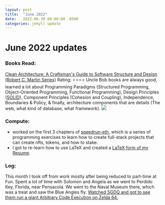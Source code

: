 ```yaml
---
layout: post
title:  "June 2022"
date:   2022-06-30 00:00:00 -0500
categories: jekyll update
---
```


# June 2022 updates

### Books Read:
[Clean Architecture: A Craftsman's Guide to Software Structure and Design (Robert C. Martin Series)][clean-arch]
Rating: ⭐️⭐️⭐️⭐️
Uncle Bob books are always good, learned a lot about Programming Paradigms (Structured Programming, Object-Oriented Programming, Functional Programming), Design Principles ([SOLID][solid]), Component Principles (Cohesion and Coupling), Independence, Boundaries & Policy, & finally, architecture components that are details (The web, what kind of database, what framework).
<img src="https://blog.cleancoder.com/uncle-bob/images/2012-08-13-the-clean-architecture/CleanArchitecture.jpg" />


### Compute:
- worked on the first 3 chapters of [speedrun-eth][eth], which is a series of programming exercises to learn how to create full-stack projects that can create nfts, tokens, and how to stake.
- I got to re-learn how to use LaTeX and created a [LaTeX form of my Resume][resume].

### Log:
This month I took off from work mostly after being reduced to part-time at Fun. Spent a lot of time with Solomon and Angela as we went to Perdido Key, Florida, near Pensacola. We went to the Naval Museum there, which was a treat and saw the Blue Angles fly. [Watched SGDQ and got to see them run a giant Arbitrary Code Execution on Zelda 64.][zelda]


[clean-arch]: https://www.amazon.com/Clean-Architecture-Craftsmans-Software-Structure/dp/0134494164
[resume]: https://github.com/vanities/resume
[solid]: https://en.wikipedia.org/wiki/SOLID
[eth]: https://github.com/vanities/speedrun-ethereum
[zelda]: https://www.youtube.com/watch?v=PNbkv_DJ0f0&t=6s
